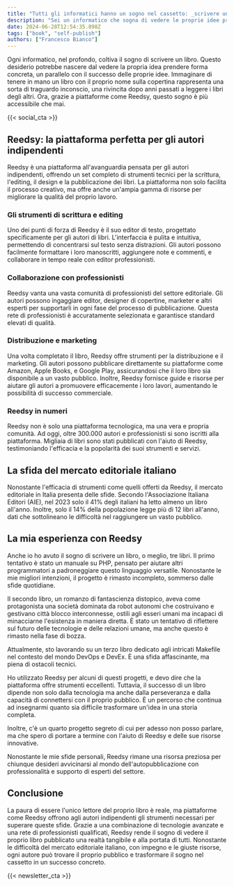 ```yaml
---
title: "Tutti gli informatici hanno un sogno nel cassetto: _scrivere un libro!!1!_"
description: "Sei un informatico che sogna di vedere le proprie idee prendere forma concreta in un libro? Clicca qui e scopri dei lucidi ragionamenti per capire se è meglio che il sogno rimanga nel cassetto!"
date: 2024-06-28T12:54:35.898Z
tags: ["book", "self-publish"]
authors: ["Francesco Bianco"]
---
```


Ogni informatico, nel profondo, coltiva il sogno di scrivere un libro. 
Questo desiderio potrebbe nascere dal vedere la propria idea prendere forma concreta, 
un parallelo con il successo delle proprie idee. 
Immaginare di tenere in mano un libro con il proprio nome sulla copertina rappresenta una sorta di traguardo inconscio, 
una rivincita dopo anni passati a leggere i libri degli altri.
Ora, grazie a piattaforme come Reedsy, questo sogno è più accessibile che mai.

{{< social_cta >}}

## Reedsy: la piattaforma perfetta per gli autori indipendenti

Reedsy è una piattaforma all'avanguardia pensata per gli autori indipendenti, offrendo un set completo di strumenti tecnici per la scrittura, l'editing, il design e la pubblicazione dei libri. La piattaforma non solo facilita il processo creativo, ma offre anche un'ampia gamma di risorse per migliorare la qualità del proprio lavoro.

### Gli strumenti di scrittura e editing

Uno dei punti di forza di Reedsy è il suo editor di testo, progettato specificamente per gli autori di libri. L'interfaccia è pulita e intuitiva, permettendo di concentrarsi sul testo senza distrazioni. Gli autori possono facilmente formattare i loro manoscritti, aggiungere note e commenti, e collaborare in tempo reale con editor professionisti.

### Collaborazione con professionisti

Reedsy vanta una vasta comunità di professionisti del settore editoriale. Gli autori possono ingaggiare editor, designer di copertine, marketer e altri esperti per supportarli in ogni fase del processo di pubblicazione. Questa rete di professionisti è accuratamente selezionata e garantisce standard elevati di qualità.

### Distribuzione e marketing

Una volta completato il libro, Reedsy offre strumenti per la distribuzione e il marketing. Gli autori possono pubblicare direttamente su piattaforme come Amazon, Apple Books, e Google Play, assicurandosi che il loro libro sia disponibile a un vasto pubblico. Inoltre, Reedsy fornisce guide e risorse per aiutare gli autori a promuovere efficacemente i loro lavori, aumentando le possibilità di successo commerciale.

### Reedsy in numeri

Reedsy non è solo una piattaforma tecnologica, ma una vera e propria comunità. Ad oggi, oltre 300.000 autori e professionisti si sono iscritti alla piattaforma. Migliaia di libri sono stati pubblicati con l'aiuto di Reedsy, testimoniando l'efficacia e la popolarità dei suoi strumenti e servizi.

## La sfida del mercato editoriale italiano

Nonostante l'efficacia di strumenti come quelli offerti da Reedsy, il mercato editoriale in Italia presenta delle sfide. Secondo l'Associazione Italiana Editori (AIE), nel 2023 solo il 41% degli italiani ha letto almeno un libro all'anno. Inoltre, solo il 14% della popolazione legge più di 12 libri all'anno, dati che sottolineano le difficoltà nel raggiungere un vasto pubblico.

## La mia esperienza con Reedsy

Anche io ho avuto il sogno di scrivere un libro, o meglio, tre libri. Il primo tentativo è stato un manuale su PHP, pensato per aiutare altri programmatori a padroneggiare questo linguaggio versatile. Nonostante le mie migliori intenzioni, il progetto è rimasto incompleto, sommerso dalle sfide quotidiane.

Il secondo libro, un romanzo di fantascienza distopico, aveva come protagonista una società dominata da robot autonomi che costruivano e gestivano città blocco interconnesse, ostili agli esseri umani ma incapaci di minacciarne l'esistenza in maniera diretta. È stato un tentativo di riflettere sul futuro delle tecnologie e delle relazioni umane, ma anche questo è rimasto nella fase di bozza.

Attualmente, sto lavorando su un terzo libro dedicato agli intricati Makefile nel contesto del mondo DevOps e DevEx. È una sfida affascinante, ma piena di ostacoli tecnici.

Ho utilizzato Reedsy per alcuni di questi progetti, e devo dire che la piattaforma offre strumenti eccellenti. Tuttavia, il successo di un libro dipende non solo dalla tecnologia ma anche dalla perseveranza e dalla capacità di connettersi con il proprio pubblico. È un percorso che continua ad insegnarmi quanto sia difficile trasformare un'idea in una storia completa.

Inoltre, c'è un quarto progetto segreto di cui per adesso non posso parlare, ma che spero di portare a termine con l'aiuto di Reedsy e delle sue risorse innovative.

Nonostante le mie sfide personali, Reedsy rimane una risorsa preziosa per chiunque desideri avvicinarsi al mondo dell'autopubblicazione con professionalità e supporto di esperti del settore.

## Conclusione

La paura di essere l'unico lettore del proprio libro è reale, ma piattaforme come Reedsy offrono agli autori indipendenti gli strumenti necessari per superare queste sfide. Grazie a una combinazione di tecnologie avanzate e una rete di professionisti qualificati, Reedsy rende il sogno di vedere il proprio libro pubblicato una realtà tangibile e alla portata di tutti. Nonostante le difficoltà del mercato editoriale italiano, con impegno e le giuste risorse, ogni autore può trovare il proprio pubblico e trasformare il sogno nel cassetto in un successo concreto.

{{< newsletter_cta >}}
